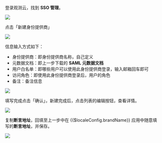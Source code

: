 <IntegrationDetailCard title="配置观测云">

登录观测云，找到 **SSO 管理**。

![](~@imagesZhCn/integration/guance/2-1.png)

点击「新建身份提供商」

![](~@imagesZhCn/integration/guance/2-2.png)

信息输入方式如下：

- 身份提供商：即身份提供商名称，自己定义
- 元数据文档：即上一步下载的 **SAML 元数据文档**
- 用户白名单：即哪些用户可以使用此身份提供商登录，输入邮箱回车即可
- 访问角色：即使用此身份提供商登录后，用户的角色
- 备注：备注信息

![](~@imagesZhCn/integration/guance/2-3.png)

填写完成点击「确认」，新建完成后，点击列表的编辑按钮，查看详情。

![](~@imagesZhCn/integration/guance/2-4.png)

复制**断言地址**，回填至上一步中在 {{$localeConfig.brandName}} 应用中随意填写的**断言地址**，并保存。

![](~@imagesZhCn/integration/guance/2-5.png)

</IntegrationDetailCard>
